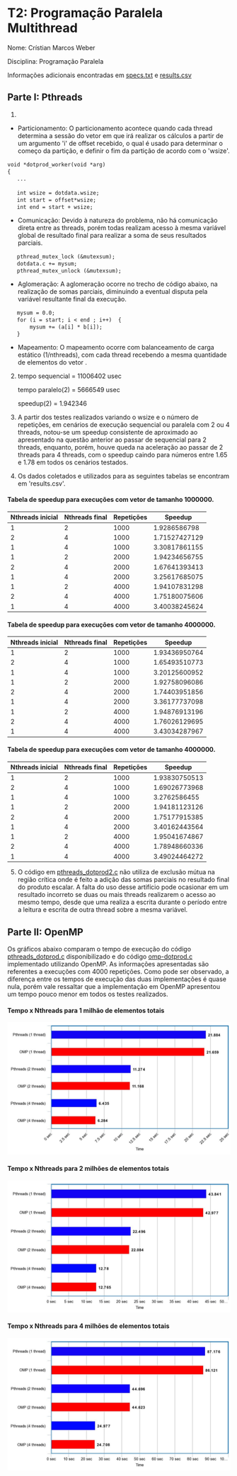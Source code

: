 # T2: Programação Paralela Multithread 

Nome: Crístian Marcos Weber

Disciplina: Programação Paralela

Informações adicionais encontradas em [specs.txt](specs.txt) e [results.csv](results.csv)

## Parte I: Pthreads

1.
  - Particionamento: O particionamento acontece quando cada thread determina a sessão do vetor em que irá realizar os cálculos a partir de um argumento 'i' de offset recebido, o qual é
usado para determinar o começo da partição, e definir o fim da partição de acordo com o 'wsize'.

```
void *dotprod_worker(void *arg)
{
   ...
 
   int wsize = dotdata.wsize;
   int start = offset*wsize;
   int end = start + wsize;
```

  - Comunicação: Devido à natureza do problema, não há comunicação direta entre as threads, porém todas realizam acesso à mesma variável global de resultado final para realizar a soma de
seus resultados parciais.

```
   pthread_mutex_lock (&mutexsum);
   dotdata.c += mysum;
   pthread_mutex_unlock (&mutexsum);
```

  - Aglomeração: A aglomeração ocorre no trecho de código abaixo, na realização de somas parciais, diminuindo a eventual disputa pela variável resultante final da execução.

```
   mysum = 0.0;
   for (i = start; i < end ; i++)  {
       mysum += (a[i] * b[i]);
   }
```

  - Mapeamento: O mapeamento ocorre com balanceamento de carga estático (1/nthreads), com cada thread recebendo a mesma quantidade de elementos do vetor .


2. tempo sequencial = 11006402 usec

    tempo paralelo(2) = 5666549 usec
    
    speedup(2) = 1.942346

3. A partir dos testes realizados variando o wsize e o número de repetições, em cenários de execução sequencial ou paralela com 2 ou 4 threads, notou-se um speedup
consistente de aproximado ao apresentado na questão anterior ao passar de sequencial para 2 threads, enquanto, porém, houve queda na aceleração ao passar de 2 threads para 4 threads,
com o speedup caindo para números entre 1.65 e 1.78 em todos os cenários testados.

4. Os dados coletados e utilizados para as seguintes tabelas se encontram em 'results.csv'.

#### Tabela de speedup para execuções com vetor de tamanho 1000000.

| Nthreads inicial |  Nthreads final |  Repetições |  Speedup      | 
|------------------|-----------------|-------------|---------------| 
| 1                | 2               | 1000        | 1.9286586798  | 
| 2                | 4               | 1000        | 1.71527427129 | 
| 1                | 4               | 1000        | 3.30817861155 | 
| 1                | 2               | 2000        | 1.94234656755 | 
| 2                | 4               | 2000        | 1.67641393413 | 
| 1                | 4               | 2000        | 3.25617685075 | 
| 1                | 2               | 4000        | 1.94107831298 | 
| 2                | 4               | 4000        | 1.75180075606 | 
| 1                | 4               | 4000        | 3.40038245624 | 


#### Tabela de speedup para execuções com vetor de tamanho 4000000.
  
| Nthreads inicial |  Nthreads final |  Repetições |  Speedup      | 
|------------------|-----------------|-------------|---------------| 
| 1                | 2               | 1000        | 1.93436950764 | 
| 2                | 4               | 1000        | 1.65493510773 | 
| 1                | 4               | 1000        | 3.20125600952 | 
| 1                | 2               | 2000        | 1.92758096086 | 
| 2                | 4               | 2000        | 1.74403951856 | 
| 1                | 4               | 2000        | 3.36177737098 | 
| 1                | 2               | 4000        | 1.94876913196 | 
| 2                | 4               | 4000        | 1.76026129695 | 
| 1                | 4               | 4000        | 3.43034287967 | 



#### Tabela de speedup para execuções com vetor de tamanho 4000000.

| Nthreads inicial |  Nthreads final |  Repetições |  Speedup      | 
|------------------|-----------------|-------------|---------------| 
| 1                | 2               | 1000        | 1.93830750513 | 
| 2                | 4               | 1000        | 1.69026773968 | 
| 1                | 4               | 1000        | 3.2762586455  | 
| 1                | 2               | 2000        | 1.94181123126 | 
| 2                | 4               | 2000        | 1.75177915385 | 
| 1                | 4               | 2000        | 3.40162443564 | 
| 1                | 2               | 4000        | 1.95041674867 | 
| 2                | 4               | 4000        | 1.78948660336 | 
| 1                | 4               | 4000        | 3.49024464272 | 

5. O código em [pthreads_dotprod2.c](pthreads_dotprod/pthreads_dotprod2.c) não utiliza de exclusão mútua na região crítica onde é feito a adição das somas parciais no resultado final do produto escalar.
A falta do uso desse artifício pode ocasionar em um resultado incorreto se duas ou mais threads realizarem o acesso ao mesmo tempo, desde que uma realiza a escrita durante
o período entre a leitura e escrita de outra thread sobre a mesma variável.

## Parte II: OpenMP

Os gráficos abaixo comparam o tempo de execução do código [pthreads_dotprod.c](pthreads_dotprod/pthreads_dotprod.c) disponibilizado e do código [omp-dotprod.c](openmp/omp-dotprod.c) implementado utilizando OpenMP. As informações apresentadas são referentes a execuções com 4000 repetições. Como pode ser observado, a diferença entre os tempos de execução das duas implementações é quase nula, porém vale ressaltar que a implementação em OpenMP apresentou um tempo pouco menor em todos os testes realizados.

#### Tempo x Nthreads para 1 milhão de elementos totais
  ![grafico1mi](graphs/1mi-elem.jpeg)

#### Tempo x Nthreads para 2 milhões de elementos totais
  ![grafico2mi](graphs/2mi-elem.jpeg)
  
#### Tempo x Nthreads para 4 milhões de elementos totais
  ![grafico4mi](graphs/4mi-elem.jpeg)
